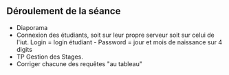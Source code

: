 ## Déroulement de la séance

- Diaporama
- Connexion des étudiants, soit sur leur propre serveur soit sur celui de l'iut. Login = login étudiant - Password = jour et mois de naissance sur 4 digits
- TP Gestion des Stages. 
- Corriger chacune des requêtes "au tableau"
